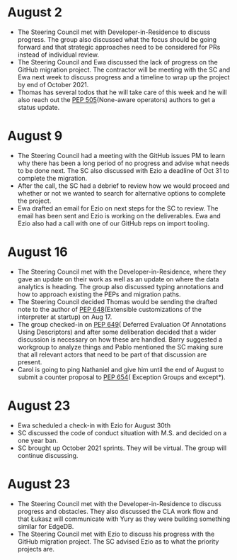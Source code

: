 # August 2
- The Steering Council met with Developer-in-Residence to discuss progress. The
  group also discussed what the focus should be going forward and that
  strategic approaches need to be considered for PRs instead of individual
  review.
- The Steering Council and Ewa discussed the lack of progress on the GitHub
  migration project. The contractor will be meeting with the SC and Ewa next
  week to discuss progress and a timeline to wrap up the project by end of
  October 2021.
- Thomas has several todos that he will take care of this week and he will also
  reach out the [PEP 505](https://www.python.org/dev/peps/pep-0505/)(None-aware operators)
  authors to get a status update.

# August 9
- The Steering Council had a meeting with the GitHub issues PM to learn why
  there has been a long period of no progress and advise what needs to be done
  next. The SC also discussed with Ezio a deadline of Oct 31 to complete the
  migration.
- After the call, the SC had a debrief to review how we would proceed and
  whether or not we wanted to search for alternative options to complete the
  project.
- Ewa drafted an email for Ezio on next steps for the SC to review. The email
  has been sent and Ezio is working on the deliverables. Ewa and Ezio also had
  a call with one of our GitHub reps on import tooling.

# August 16
- The Steering Council met with the Developer-in-Residence, where they gave an
  update on their work as well as an update on where the data analytics is
  heading. The group also discussed typing annotations and how to approach
  existing the PEPs and migration paths.
- The Steering Council decided Thomas would be sending the drafted note to the
  author of [PEP 648](https://www.python.org/dev/peps/pep-0648/)(Extensible
  customizations of the interpreter at startup) on Aug 17.
- The group checked-in on [PEP 649](https://www.python.org/dev/peps/pep-0649/)(
  Deferred Evaluation Of Annotations Using Descriptors) and after some
  deliberation decided that a wider discussion is necessary on how these are
  handled. Barry suggested a workgroup to analyze things and Pablo mentioned
  the SC making sure that all relevant actors that need to be part of that
  discussion are present.
- Carol is going to ping Nathaniel and give him until the end of August to
  submit a counter proposal to [PEP 654](https://www.python.org/dev/peps/pep-0654/)(
  Exception Groups and except*).

# August 23
- Ewa scheduled a check-in with Ezio for August 30th
- SC discussed the code of conduct situation with M.S. and decided on a one
  year ban.
- SC brought up October 2021 sprints. They will be virtual. The group will
  continue discussing.

# August 23
- The Steering Council met with the Developer-in-Residence to discuss progress
  and obstacles. They also discussed the CLA work flow and that Łukasz will
  communicate with Yury as they were building something similar for EdgeDB.
- The Steering Council met with Ezio to discuss his progress with the GitHub
  migration project. The SC advised Ezio as to what the priority projects are.
